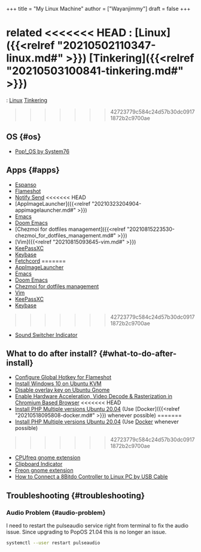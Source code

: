 +++
title = "My Linux Machine"
author = ["Wayanjimmy"]
draft = false
+++

related
<<<<<<< HEAD
: [Linux]({{<relref "20210502110347-linux.md#" >}}) [Tinkering]({{<relref "20210503100841-tinkering.md#" >}})
=======
: [Linux](20210502110347-linux.md) [Tinkering](20210503100841-tinkering.md)
>>>>>>> 42723779c584c24d57b30dc09171872b2c9700ae


## OS {#os}

-   [Pop!\_OS by System76](https://pop.system76.com/)


## Apps {#apps}

-   [Espanso](https://espanso.org/install/)
-   [Flameshot](https://github.com/flameshot-org/flameshot)
-   [Notify Send](http://vaskovsky.net/notify-send/linux.html)
<<<<<<< HEAD
-   [AppImageLauncher]({{<relref "20210323204904-appimagelauncher.md#" >}})
-   [Emacs](https://snapcraft.io/install/emacs/ubuntu)
-   [Doom Emacs](https://github.com/hlissner/doom-emacs)
-   [Chezmoi for dotfiles management]({{<relref "20210815223530-chezmoi_for_dotfiles_management.md#" >}})
-   [Vim]({{<relref "20210815093645-vim.md#" >}})
-   [KeePassXC](https://keepassxc.org/)
-   [Keybase](https://keybase.io/)
-   [Fetchcord](https://github.com/MrPotatoBobx/FetchCord)
=======
-   [AppImageLauncher](20210323204904-appimagelauncher.md)
-   [Emacs](https://snapcraft.io/install/emacs/ubuntu)
-   [Doom Emacs](https://github.com/hlissner/doom-emacs)
-   [Chezmoi for dotfiles management](20210815223530-chezmoi_for_dotfiles_management.md)
-   [Vim](20210815093645-vim.md)
-   [KeePassXC](https://keepassxc.org/)
-   [Keybase](https://keybase.io/)
>>>>>>> 42723779c584c24d57b30dc09171872b2c9700ae
-   [Sound Switcher Indicator](https://yktoo.com/en/blog/post/2021/06/18-2.3.6/)


## What to do after install? {#what-to-do-after-install}

-   [Configure Global Hotkey for Flameshot](https://github.com/flameshot-org/flameshot/issues/200)
-   [Install Windows 10 on Ubuntu KVM](https://getlabsdone.com/install-windows-10-on-ubuntu-kvm/)
-   [Disable overlay key on Ubuntu Gnome](https://askubuntu.com/questions/105558/how-do-i-disable-the-super-key)
-   [Enable Hardware Acceleration, Video Decode & Rasterization in Chromium Based Browser](https://youtu.be/hoN78aUgOuM)
<<<<<<< HEAD
-   [Install PHP Multiple versions Ubuntu 20.04](https://tecadmin.net/install-php-ubuntu-20-04/) (Use [Docker]({{<relref "20210518095808-docker.md#" >}}) whenever possible)
=======
-   [Install PHP Multiple versions Ubuntu 20.04](https://tecadmin.net/install-php-ubuntu-20-04/) (Use [Docker](20210518095808-docker.md) whenever possible)
>>>>>>> 42723779c584c24d57b30dc09171872b2c9700ae
-   [CPUfreq gnome extension](https://extensions.gnome.org/extension/1082/cpufreq/)
-   [Clipboard Indicator](https://extensions.gnome.org/extension/779/clipboard-indicator/)
-   [Freon gnome extension](https://extensions.gnome.org/extension/841/freon/)
-   [How to Connect a 8Bitdo Controller to Linux PC by USB Cable](https://youtu.be/ct3UQ3%5F-v0s)


## Troubleshooting {#troubleshooting}


### Audio Problem {#audio-problem}

I need to restart the pulseaudio service right from terminal to fix the audio issue. Since upgrading to PopOS 21.04 this is no longer an issue.

```bash
systemctl --user restart pulseaudio
```
